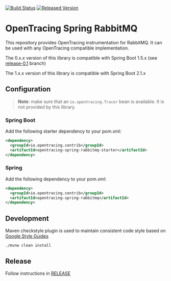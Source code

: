 [![Build Status][ci-img]][ci] [![Released Version][maven-img]][maven]

# OpenTracing Spring RabbitMQ

This repository provides OpenTracing instrumentation for RabbitMQ. It can be used with any OpenTracing compatible implementation.

The 0.x.x version of this library is compatible with Spring Boot 1.5.x (see [release-0.1](https://github.com/opentracing-contrib/java-spring-rabbitmq/tree/release-0.1) branch)

The 1.x.x version of this library is compatible with Spring Boot 2.1.x


## Configuration

> **Note**: make sure that an `io.opentracing.Tracer` bean is available. It is not provided by this library.

### Spring Boot
Add the following starter dependency to your pom.xml:
```xml
<dependency>
  <groupId>io.opentracing.contrib</groupId>
  <artifactId>opentracing-spring-rabbitmq-starter</artifactId>
</dependency>
```

### Spring
Add the following dependency to your pom.xml:
```xml
<dependency>
  <groupId>io.opentracing.contrib</groupId>
  <artifactId>opentracing-spring-rabbitmq</artifactId>
</dependency>
```

## Development
Maven checkstyle plugin is used to maintain consistent code style based on [Google Style Guides](https://github.com/google/styleguide)
```shell
./mvnw clean install
```

## Release
Follow instructions in [RELEASE](RELEASE.md)

[ci-img]: https://travis-ci.org/opentracing-contrib/java-spring-rabbitmq.svg?branch=master
[ci]: https://travis-ci.org/opentracing-contrib/java-spring-rabbitmq
[maven-img]: https://img.shields.io/maven-central/v/io.opentracing.contrib/opentracing-spring-rabbitmq.svg?maxAge=2592000
[maven]: http://search.maven.org/#search%7Cga%7C1%7Copentracing-spring-rabbitmq
